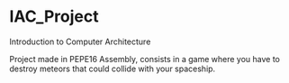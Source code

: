 # IAC_Project
Introduction to Computer Architecture

Project made in PEPE16 Assembly, consists in a game where you have to destroy meteors that could collide with your spaceship. 
